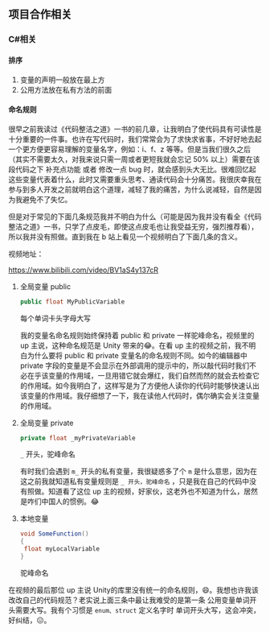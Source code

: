 ## 项目合作相关

### C#相关

#### 排序

1. 变量的声明一般放在最上方
2. 公用方法放在私有方法的前面

#### 命名规则

很早之前我读过《代码整洁之道》一书的前几章，让我明白了使代码具有可读性是十分重要的一件事。也许在写代码时，我们常常会为了求快求省事，不好好地去起一个更方便更容易理解的变量名字，例如：i、f、z 等等。但是当我们很久之后（其实不需要太久，对我来说只需一周或者更短我就会忘记 50% 以上）需要在该段代码之下 补充点功能 或者 修改一点 bug 时，就会感到头大无比。很难回忆起这些变量代表着什么，此时又需要重头思考、通读代码会十分痛苦。我很庆幸我在参与到多人开发之前就明白这个道理，减轻了我的痛苦，为什么说减轻，自然是因为我避免不了失忆。

但是对于常见的下面几条规范我并不明白为什么（可能是因为我并没有看全《代码整洁之道》一书，只学了点皮毛，即使这点皮毛也让我受益无穷，强烈推荐看），所以我并没有照做。直到我在 b 站上看见一个视频明白了下面几条的含义。

视频地址：

https://www.bilibili.com/video/BV1aS4y137cR

1. 全局变量 public

   ```C#
   public float MyPublicVariable
   ```

   每个单词卡头字母大写

   我的变量名命名规则始终保持着 public 和 private 一样驼峰命名，视频里的 up 主说，这种命名规范是 Unity 带来的😂。在看 up 主的视频之前，我不明白为什么要将 public 和 private 变量名的命名规则不同。如今的编辑器中 private 字段的变量是不会显示在外部调用的提示中的，所以敲代码时我们不必在乎该变量的作用域，一旦用错它就会爆红，我们自然而然的就会去检查它的作用域。如今我明白了，这样写是为了方便他人读你的代码时能够快速认出该变量的作用域。我仔细想了一下，我在读他人代码时，偶尔确实会关注变量的作用域。

2. 全局变量 private

   ```C#
   private float _myPrivateVariable
   ```

   `_` 开头，驼峰命名

   有时我们会遇到 `m_` 开头的私有变量，我很疑惑多了个 `m` 是什么意思，因为在这之前我就知道私有变量规则是 `_ 开头，驼峰命名` ，只是我在自己的代码中没有照做。知道看了这位 up 主的视频，好家伙，这老外也不知道为什么，居然是咋们中国人的惯例。😂

3. 本地变量

   ```C#
   void SomeFunction()
   {
   	float myLocalVariable
   }
   ```

   驼峰命名

在视频的最后那位 up 主说 Unity的库里没有统一的命名规则，😄。我想也许我该改改自己的代码规范？老实说上面三条中最让我难受的是第一条 公用变量单词开头需要大写。我有个习惯是 `enum、struct` 定义名字时 单词开头大写，这会冲突，好纠结，😖。